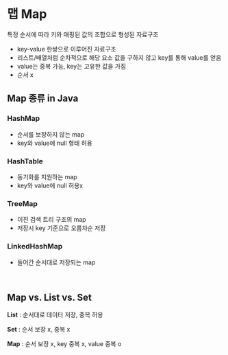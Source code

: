 # 맵 Map

특정 순서에 따라 키와 매핑된 값의 조합으로 형성된 자료구조

- key-value 한쌍으로 이루어진 자료구조
- 리스트/배열처럼 순차적으로 해당 요소 값을 구하지 않고 key를 통해 value를 얻음
- value는 중복 가능, key는 고유한 값을 가짐
- 순서 x


## Map 종류 in Java

### HashMap 

- 순서를 보장하지 않는 map
- key와 value에 null 형태 허용

### HashTable

- 동기화를 지원하는 map
- key와 value에 null 허용x

### TreeMap

- 이진 검색 트리 구조의 map
- 저장시 key 기준으로 오름차순 저장


### LinkedHashMap

- 들어간 순서대로 저장되는 map


<br>

## Map vs. List vs. Set

**List**  : 순서대로 데이터 저장, 중복 허용

**Set** : 순서 보장 x, 중복 x

**Map** : 순서 보장 x, key 중복 x, value 중복 o